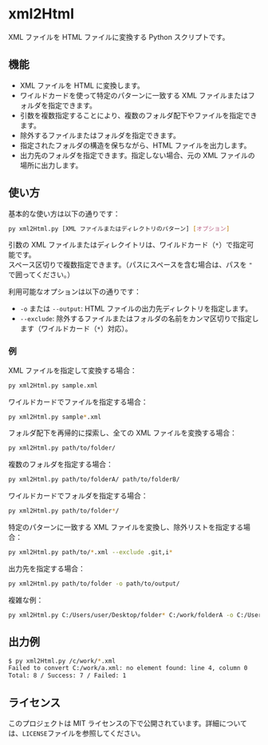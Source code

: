 # xml2Html

XML ファイルを HTML ファイルに変換する Python スクリプトです。

## 機能

- XML ファイルを HTML に変換します。
- ワイルドカードを使って特定のパターンに一致する XML ファイルまたはフォルダを指定できます。
- 引数を複数指定することにより、複数のフォルダ配下やファイルを指定できます。
- 除外するファイルまたはフォルダを指定できます。
- 指定されたフォルダの構造を保ちながら、HTML ファイルを出力します。
- 出力先のフォルダを指定できます。指定しない場合、元の XML ファイルの場所に出力します。

## 使い方

基本的な使い方は以下の通りです：

```bash
py xml2Html.py [XML ファイルまたはディレクトリのパターン] [オプション]
```

引数の XML ファイルまたはディレクイトリは、ワイルドカード（`*`）で指定可能です。  
スペース区切りで複数指定できます。（パスにスペースを含む場合は、パスを `"` で囲ってください。）

利用可能なオプションは以下の通りです：

- `-o` または `--output`: HTML ファイルの出力先ディレクトリを指定します。
- `--exclude`: 除外するファイルまたはフォルダの名前をカンマ区切りで指定します（ワイルドカード（`*`）対応）。

### 例

XML ファイルを指定して変換する場合：

```bash
py xml2Html.py sample.xml
```

ワイルドカードでファイルを指定する場合：

```bash
py xml2Html.py sample*.xml
```

フォルダ配下を再帰的に探索し、全ての XML ファイルを変換する場合：

```bash
py xml2Html.py path/to/folder/
```

複数のフォルダを指定する場合：

```bash
py xml2Html.py path/to/folderA/ path/to/folderB/
```

ワイルドカードでフォルダを指定する場合：

```bash
py xml2Html.py path/to/folder*/
```

特定のパターンに一致する XML ファイルを変換し、除外リストを指定する場合：

```bash
py xml2Html.py path/to/*.xml --exclude .git,i*
```

出力先を指定する場合：

```bash
py xml2Html.py path/to/folder -o path/to/output/
```

複雑な例：

```bash
py xml2Html.py C:/Users/user/Desktop/folder* C:/work/folderA -o C:/Users/user/Desktop/output12 --exclude .git,i*
```

## 出力例

```bash
$ py xml2Html.py /c/work/*.xml
Failed to convert C:/work/a.xml: no element found: line 4, column 0
Total: 8 / Success: 7 / Failed: 1
```

## ライセンス

このプロジェクトは MIT ライセンスの下で公開されています。詳細については、`LICENSE`ファイルを参照してください。
